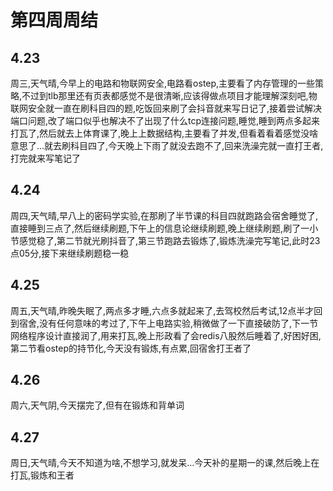 # 第四周周结

## 4.23
  周三,天气晴,今早上的电路和物联网安全,电路看ostep,主要看了内存管理的一些策略,不过到tlb那里还有页表都感觉不是很清晰,应该得做点项目才能理解深刻吧,物联网安全就一直在刷科目四的题,吃饭回来刷了会抖音就来写日记了,接着尝试解决端口问题,改了端口似乎也解决不了出现了什么tcp连接问题,睡觉,睡到两点多起来打瓦了,然后就去上体育课了,晚上上数据结构,主要看了并发,但看着看着感觉没啥意思了...就去刷科目四了,今天晚上下雨了就没去跑不了,回来洗澡完就一直打王者,打完就来写笔记了

## 4.24
  周四,天气晴,早八上的密码学实验,在那刷了半节课的科目四就跑路会宿舍睡觉了,直接睡到三点了,然后继续刷题,下午上的信息论继续刷题,晚上继续刷题,刷了一小节感觉稳了,第二节就光刷抖音了,第三节跑路去锻炼了,锻炼洗澡完写笔记,此时23点05分,接下来继续刷题稳一稳
## 4.25
  周五,天气晴,昨晚失眠了,两点多才睡,六点多就起来了,去驾校然后考试,12点半才回到宿舍,没有任何意味的考过了,下午上电路实验,稍微做了一下直接破防了,下一节网络程序设计直接润了,用来打瓦,晚上形政看了会redis八股然后睡着了,好困好困,第二节看ostep的持节化,今天没有锻炼,有点累,回宿舍打王者了
## 4.26
  周六,天气阴,今天摆完了,但有在锻炼和背单词
## 4.27
  周日,天气晴,今天不知道为啥,不想学习,就发呆...今天补的星期一的课,然后晚上在打瓦,锻炼和王者